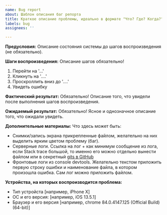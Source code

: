 ```yaml
---
name: Bug report
about: Шаблон описания баг репорта
title: Краткое описание проблемы, идеально в формате "Что? Где? Когда?"
labels: bug
assignees: ''

---
```


**Предусловия:**
Описание состояния системы до шагов воспроизведения (не обязательно).

**Шаги воспроизведения:**
Описание шагов обязательно!
1. Перейти на '...'
2. Кликнуть на '....'
3. Проскроллить вниз до '....'
4. Увидеть ошибку

**Фактический результат:**
Обязательно!
Описание того, что увидели после выполнения шагов воспроизведения.

**Ожидаемый результат:**
Обязательно!
Ясное и однозначное описание того, что ожидали увидеть.

**Дополнительные материалы:**
Что здесь может быть:
- Снимки/запись экрана прикрепленные файлом, желательно на них выделить ярким цветом проблему (баг). 
- Серверные логи. Ссылка на лог + как минимум сообщение из лога, если Stack trace большой, то именно его можно отдельно вынести файлом или в секретный [gits в GitHub](https://gist.github.com)
- Фронтовые логи из console devtools. Желательно текстом приложить первую строку ошибки и наименование файла, в котором произошла ошибка. Сам лог можно приложить файлом.

**Устройства, на которых воспроизводится проблема:**
 - Тип устройста [например, iPhone X]
 - ОС и его версия: [например, iOS 13.5.1]
 - Браузер и его версия [например, chrome 84.0.4147.125 (Official Build) (64-bit)]
